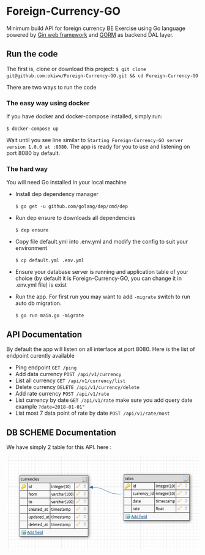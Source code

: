 # Foreign-Currency-GO
Minimum build API for foreign currency BE Exercise using Go language powered by [Gin web framework](https://github.com/gin-gonic/gin) and [GORM](https://github.com/jinzhu/gorm) as backend DAL layer.

## Run the code

The first is, clone or download this project:
`$ git clone git@github.com:okiww/Foreign-Currency-GO.git && cd Foreign-Currency-GO`

There are two ways to run the code
### The easy way using docker

If you have docker and docker-compose installed, simply run:

`$ docker-compose up`

Wait until you see line similar to `Starting Foreign-Currency-GO server version 1.0.0 at :8080`. The app is ready for you to use and listening on port 8080 by default.

### The hard way

You will need Go installed in your local machine

* Install dep dependency manager

  `$ go get -u github.com/golang/dep/cmd/dep`

* Run dep ensure to downloads all dependencies

  `$ dep ensure`

* Copy file default.yml into .env.yml and modify the config to suit your environment

  `$ cp default.yml .env.yml`

* Ensure your database server is running and application table of your choice (by default it is Foreign-Currency-GO, you can change it in .env.yml file) is exist

* Run the app. For first run you may want to add `-migrate` switch to run auto db migration.

  `$ go run main.go -migrate`

## API Documentation

By default the app will listen on all interface at port 8080. Here is the list of endpoint curently available

* Ping endpoint `GET /ping`
* Add data currency `POST /api/v1/currency`
* List all currency `GET /api/v1/currency/list`
* Delete currency  `DELETE /api/v1/currency/delete`
* Add rate currency `POST /api/v1/rate`
* List currency by date `GET /api/v1/rate` make sure you add query date example `?date=2018-01-01"`
* List most 7 data point of rate by date `POST /api/v1/rate/most`

## DB SCHEME Documentation

We have simply 2 table for this API. here :

![alt text](https://github.com/okiww/Foreign-Currency-GO/blob/master/db_scheme.png)
